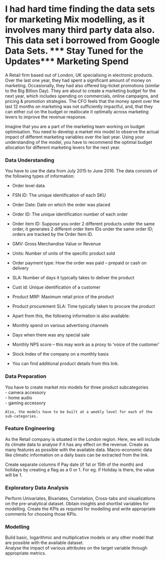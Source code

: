 I had hard time finding the data sets for marketing Mix modelling, as it involves many third party data also. This data set i borrowed from Google Data Sets.
*** Stay Tuned for the Updates***
Marketing Spend
=====================================

A Retail firm based out of London, UK specialising in electronic products. Over the last one year, they had spent a significant amount of money on marketing. Occasionally, they had also offered big-ticket promotions (similar to the Big Billion Day). They are about to create a marketing budget for the next year, which includes spending on commercials, online campaigns, and pricing & promotion strategies. The CFO feels that the money spent over the last 12 months on marketing was not sufficiently impactful, and, that they can either cut on the budget or reallocate it optimally across marketing levers to improve the revenue response.   

Imagine that you are a part of the marketing team working on budget optimisation. You need to develop a market mix model to observe the actual impact of different marketing variables over the last year. Using your understanding of the model, you have to recommend the optimal budget allocation for different marketing levers for the next year.  
 

### Data Understanding  

You have to use the data from July 2015 to June 2016. The data consists of the following types of information:  

+ Order level data  

+ FSN ID: The unique identification of each SKU  

+ Order Date: Date on which the order was placed  

+ Order ID: The unique identification number of each order  

+ Order item ID: Suppose you order 2 different products under the same order, it generates 2 different order Item IDs under the same order ID; orders are tracked by the Order Item ID.  

+ GMV: Gross Merchandise Value or Revenue  

+ Units: Number of units of the specific product sold  

+ Order payment type: How the order was paid – prepaid or cash on delivery  

+ SLA: Number of days it typically takes to deliver the product  

+ Cust id: Unique identification of a customer  

+ Product MRP: Maximum retail price of the product  

+ Product procurement SLA: Time typically taken to procure the product  

+ Apart from this, the following information is also available:  

+ Monthly spend on various advertising channels  

+ Days when there was any special sale  

+ Monthly NPS score – this may work as a proxy to ‘voice of the customer’  

+ Stock Index of the company on a monthly basis  

+ You can find additional product details from this link.  

### Data Preparation  

You have to create market mix models for three product subcategories  
	- camera accessory  
	- home audio  
	- gaming accessory  
	
	Also, the models have to be built at a weekly level for each of the sub-categories.

### Feature Engineering  

As the Retail company is situated in the London region. Here, we will include its climate data to analyse if it has any effect on the revenue. Create as many features as possible with the available data. Macro-economic data like climatic information on a daily basis can be extracted from the link.  

Create separate columns if Pay date (if 1st or 15th of the month) and holidays by creating a flag as a 0 or 1. For eg. if Holiday is there, the value will be 1.  


### Exploratory Data Analysis  

Perform Univariates, Bivariates, Correlation, Cross-tabs and visualizations on the pre-analytical dataset. Obtain insights and shortlist variables for modelling. Create the KPIs as required for modelling and write appropriate comments for choosing those KPIs.

### Modelling  

Build basic, logarithmic and multiplicative models or any other model that are possible with the available dataset.   
Analyse the impact of various attributes on the target variable through appropriate metrics. 